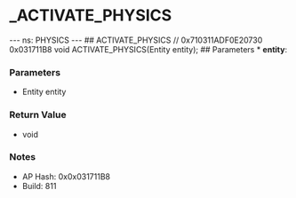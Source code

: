 # _ACTIVATE_PHYSICS

--- ns: PHYSICS --- ## ACTIVATE_PHYSICS  // 0x710311ADF0E20730 0x031711B8 void ACTIVATE_PHYSICS(Entity entity);  ## Parameters * **entity**:

### Parameters
* Entity entity

### Return Value
* void

### Notes
* AP Hash: 0x0x031711B8
* Build: 811

